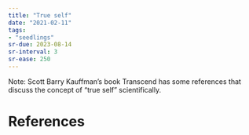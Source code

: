 ```yaml
---
title: "True self"
date: "2021-02-11"
tags:
- "seedlings"
sr-due: 2023-08-14
sr-interval: 3
sr-ease: 250
---
```


Note: Scott Barry Kauffman’s book Transcend has some references that discuss the concept of “true self” scientifically.

# References
